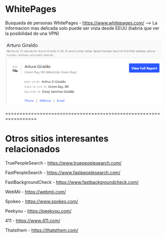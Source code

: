 WhitePages
==========

Busqueda de personas
WhitePages - https://www.whitepages.com/ --> La informacion mas delicada solo puede ser vista desde EEUU (habria que ver la posibilidad de una VPN)

![Diagrama explicativo](./imagen1.png)

=================================================================

Otros sitios interesantes relacionados
======================================

TruePeopleSearch - https://www.truepeoplesearch.com/

FastPeopleSearch - https://www.fastpeoplesearch.com/

FastBackgroundCheck - https://www.fastbackgroundcheck.com/

WebMii - https://webmii.com/

Spokeo - https://www.spokeo.com/

Peekyou - https://peekyou.com/

411 - https://www.411.com/

Thatsthem - https://thatsthem.com/


